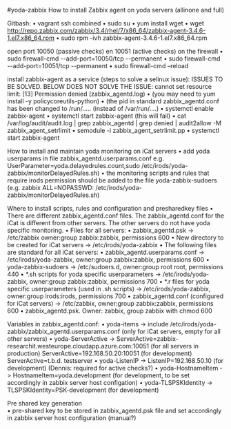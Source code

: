 #yoda-zabbix
How to install Zabbix agent on yoda servers (allinone and full)

Gitbash:
•	vagrant ssh combined
•	sudo su
•	yum install wget
•	wget http://repo.zabbix.com/zabbix/3.4/rhel/7/x86_64/zabbix-agent-3.4.6-1.el7.x86_64.rpm
•	sudo rpm -ivh zabbix-agent-3.4.6-1.el7.x86_64.rpm

open port 10050 (passive checks) en 10051 (active checks) on the firewall
•	sudo firewall-cmd --add-port=10050/tcp --permanent
•	sudo firewall-cmd --add-port=10051/tcp --permanent
•	sudo firewall-cmd –reload

install zabbix-agent as a service (steps to solve a selinux issue):
ISSUES TO BE SOLVED. BELOW DOES NOT SOLVE THE ISSUE: cannot set resource limit: [13] Permission denied (zabbix_agentd.log)
•	(you may need to yum install -y policycoreutils-python)
•	(the pid in standard zabbix_agentd.conf has been changed to /run/….. (instead of /var/run/….)
•	systemctl enable zabbix-agent
•	systemctl start zabbix-agent (this will fail)
•	cat /var/log/audit/audit.log | grep zabbix_agentd | grep denied | audit2allow -M zabbix_agent_setrlimit
•	semodule -i zabbix_agent_setrlimit.pp
•	systemctl start zabbix-agent

How to install and maintain yoda monitoring on iCat servers
•	add yoda userparams in file zabbix_agentd.userparams.conf e.g. UserParameter=yoda.delayedrules.count,sudo /etc/irods/yoda-zabbix/monitorDelayedRules.sh)
•	the monitoring scripts and rules that require irods permission should be added to the file yoda-zabbix-sudoers (e.g. zabbix ALL=NOPASSWD: /etc/irods/yoda-zabbix/monitorDelayedRules.sh)

Where to install scripts, rules and configuration and presharedkey files
•	There are different zabbix_agentd.conf files. The zabbix_agentd.conf for the iCat is different from other servers.
	The other servers do not have yoda specific monitoring.
•	Files for all servers:
	•	zabbix_agentd.psk -> /etc/zabbix owner:group zabbix:zabbix, permissions 600
•	New directory to be created for iCat servers -> /etc/irods/yoda-zabbix
•	The following files are standard for all iCat servers:
	•	zabbix_agentd.userparams.conf -> /etc/irods/yoda-zabbix, owner:group zabbix:zabbix, permissions 600
	•	yoda-zabbix-sudoers -> /etc/sudoers.d, owner:group root root, permissions 440
	•	*.sh scripts for yoda specific userparameters -> /etc/irods/yoda-zabbix, owner:group zabbix:zabbix, permissions 700
	•	*.r files for yoda specific userparameters (used in .sh scripts) -> /etc/irods/yoda-zabbix, owner:group irods:irods, permissions 700
	•	zabbix_agentd.conf (configured for iCat servers) -> /etc/zabbix, owner:group zabbix:zabbix, permissions 600
	•	zabbix_agentd.psk. Owner: zabbix, group zabbix with chmod 600

Variables in zabbix_agentd.conf:
•	yoda-items -> include /etc/irods/yoda-zabbix/zabbix_agentd.userparams.conf (only for iCat servers, empty for all other servers)
•	yoda-ServerActive ->
		ServerActive=zabbix-researchit.westeurope.cloudapp.azure.com:10051 (for all servers in production)
		ServerActive=192.168.50.20:10051 (for development)
		ServerActive=t.b.d. testserver
•	yoda-ListenIP ->
		ListenIP=192.168.50.10 (for development) (Dennis: required for active checks?)
•	yoda-HostnameItem ->
		HostnameItem=yoda.development (for development, to be set accordingly in zabbix server host configation)
•	yoda-TLSPSKIdentity ->
		TLSPSKIdentity=PSK-development (for development)

Pre shared key generation		
•	pre-shared key to be stored in zabbix_agentd.psk file and set accordingly in zabbix server host configuration (manual?)
